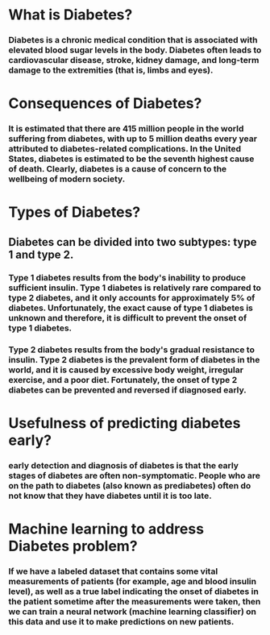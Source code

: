 # What is Diabetes?
### Diabetes is a chronic medical condition that is associated with elevated blood sugar levels in the body. Diabetes often leads to cardiovascular disease, stroke, kidney damage, and long-term damage to the extremities (that is, limbs and eyes).


# Consequences of Diabetes?
### It is estimated that there are 415 million people in the world suffering from diabetes, with up to 5 million deaths every year attributed to diabetes-related complications. In the United States, diabetes is estimated to be the seventh highest cause of death. Clearly, diabetes is a cause of concern to the wellbeing of modern society.


# Types of Diabetes?
## Diabetes can be divided into two subtypes: type 1 and type 2. 

### Type 1 diabetes results from the body's inability to produce sufficient insulin. Type 1 diabetes is relatively rare compared to type 2 diabetes, and it only accounts for approximately 5% of diabetes. Unfortunately, the exact cause of type 1 diabetes is unknown and therefore, it is difficult to prevent the onset of type 1 diabetes.

### Type 2 diabetes results from the body's gradual resistance to insulin. Type 2 diabetes is the prevalent form of diabetes in the world, and it is caused by excessive body weight, irregular exercise, and a poor diet. Fortunately, the onset of type 2 diabetes can be prevented and reversed if diagnosed early.


# Usefulness of predicting diabetes early?
### early detection and diagnosis of diabetes is that the early stages of diabetes are often non-symptomatic. People who are on the path to diabetes (also known as prediabetes) often do not know that they have diabetes until it is too late.

# Machine learning to address Diabetes problem?
### If we have a labeled dataset that contains some vital measurements of patients (for example, age and blood insulin level), as well as a true label indicating the onset of diabetes in the patient sometime after the measurements were taken, then we can train a neural network (machine learning classifier) on this data and use it to make predictions on new patients.